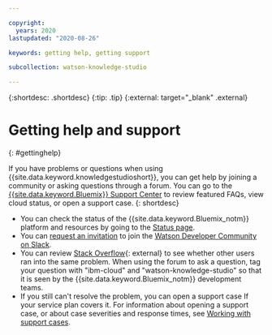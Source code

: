 ```yaml
---

copyright:
  years: 2020
lastupdated: "2020-08-26"

keywords: getting help, getting support

subcollection: watson-knowledge-studio

---
```


<!-- Common attributes used in the template are defined as follows: -->
{:shortdesc: .shortdesc}
{:tip: .tip}
{:external: target="_blank" .external}

# Getting help and support
{: #gettinghelp}


If you have problems or questions when using {{site.data.keyword.knowledgestudioshort}}, you can get help by joining a community or asking questions through a forum. You can go to the [{{site.data.keyword.Bluemix}} Support Center](https://{DomainName}/unifiedsupport/supportcenter) to review featured FAQs, view cloud status, or open a support case.
{: shortdesc}

* You can check the status of the {{site.data.keyword.Bluemix_notm}} platform and resources by going to the [Status page](https://cloud.ibm.com/status).
* You can [request an invitation](http://wdc-slack-inviter.mybluemix.net/?cm_mc_uid=88388490317515954547561&cm_mc_sid_50200000=81828381598281546767&_ga=2.138233968.1584059496.1598281547-1271698311.1598031763) to join the [Watson Developer Community on Slack](https://wdc-community.slack.com).
* You can review [Stack Overflow](https://stackoverflow.com/search?q=ibm-cloud){: external} to see whether other users ran into the same problem. When using the forum to ask a question, tag your question with "ibm-cloud" and "watson-knowledge-studio" so that it is seen by the {{site.data.keyword.Bluemix_notm}} development teams.
* If you still can't resolve the problem, you can open a support case If your service plan covers it. For information about opening a support case, or about case severities and response times, see [Working with support cases](/docs/get-support?topic=get-support-open-case).
